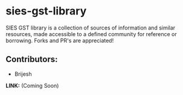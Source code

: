 # sies-gst-library
SIES GST library is a collection of sources of information and similar resources, made accessible to a defined community for reference or borrowing. Forks and PR's are appreciated!

## Contributors:
<ul><li>Brijesh</li></ul>

<strong>LINK:</strong> (Coming Soon)
